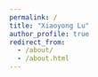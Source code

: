 ```yaml
---
permalink: /
title: "Xiaoyong Lu"
author_profile: true
redirect_from: 
  - /about/
  - /about.html
---
```

